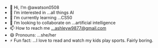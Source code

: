 - 👋 Hi, I’m @awatson0508
- 👀 I’m interested in ...all things AI
- 🌱 I’m currently learning ...CS50
- 💞️ I’m looking to collaborate on ...artificial intelligence
- 📫 How to reach me ...ashleyw9877@gmail.com
- 😄 Pronouns: ...she/her
- ⚡ Fun fact: ...I love to read and watch my kids play sports. Fairly boring.

<!---
awatson0508/awatson0508 is a ✨ special ✨ repository because its `README.md` (this file) appears on your GitHub profile.
You can click the Preview link to take a look at your changes.
--->
